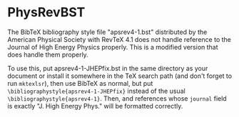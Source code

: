 # PhysRevBST
The BibTeX bibliography style file "apsrev4-1.bst" distributed by the American Physical Society with RevTeX 4.1 does not handle reference to the Journal of High Energy Physics properly.  This is a modified version that does handle them properly.

To use this, put apsrev4-1-JHEPfix.bst in the same directory as your document or install it somewhere in the TeX search path (and don't forget to run `mktexlsr`), then use BibTeX as normal, but put `\bibliographystyle{apsrev4-1-JHEPfix}` instead of the usual `\bibliographystyle{apsrev4-1}`.  Then, and references whose `journal` field is exactly "J. High Energy Phys." will be formatted correctly.
